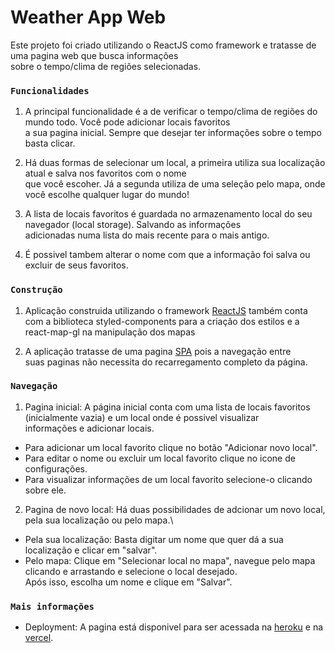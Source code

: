 # Weather App Web

Este projeto foi criado utilizando o ReactJS como framework e tratasse de uma pagina web que busca informações\
sobre o tempo/clima de regiões selecionadas.

### `Funcionalidades`

1. A principal funcionalidade é a de verificar o tempo/clima de regiões do mundo todo. Você pode adicionar locais favoritos\
a sua pagina inicial. Sempre que desejar ter informações sobre o tempo basta clicar.

2. Há duas formas de selecionar um local, a primeira utiliza sua localização atual e salva nos favoritos com o nome\
que você escoher. Já a segunda utiliza de uma seleção pelo mapa, onde você escolhe qualquer lugar do mundo!

3. A lista de locais favoritos é guardada no armazenamento local do seu navegador (local storage). Salvando as informações\
adicionadas numa lista do mais recente para o mais antigo.

4. É possivel tambem alterar o nome com que a informação foi salva ou excluir de seus favoritos.

### `Construção`

1. Aplicação construida utilizando o framework [ReactJS](https://pt-br.reactjs.org) também conta com a biblioteca
styled-components para a criação dos estilos e a react-map-gl na manipulação dos mapas

2. A aplicação tratasse de uma pagina [SPA](https://en.wikipedia.org/wiki/Single-page_application) pois a navegação entre\
suas paginas não necessita do recarregamento completo da página.

### `Navegação`

1. Pagina inicial:
  A página inicial conta com uma lista de locais favoritos (inicialmente vazia) e um local onde é possivel visualizar\
  informações e adicionar locais.
  * Para adicionar um local favorito clique no botão "Adicionar novo local".
  * Para editar o nome ou excluir um local favorito clique no icone de configurações.
  * Para visualizar informações de um local favorito selecione-o clicando sobre ele.

2. Pagina de novo local:
  Há duas possibilidades de adcionar um novo local, pela sua localização ou pelo mapa.\
  * Pela sua localização: Basta digitar um nome que quer dá a sua localização e clicar em "salvar".
  * Pelo mapa: Clique em "Selecionar local no mapa", navegue pelo mapa clicando e arrastando e selecione o local desejado.\
  Após isso, escolha um nome e clique em "Salvar".
  
  ### `Mais informações`
  
  * Deployment: A pagina está disponivel para ser acessada na [heroku](https://weather-app-web1.herokuapp.com) e na [vercel](https://weather-app-lqjafdib5.vercel.app).
